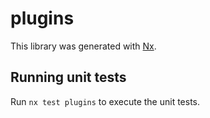 # plugins

This library was generated with [Nx](https://nx.dev).

## Running unit tests

Run `nx test plugins` to execute the unit tests.
